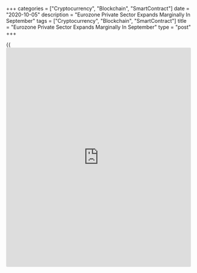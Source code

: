 +++
categories = ["Cryptocurrency", "Blockchain", "SmartContract"]
date = "2020-10-05"
description = "Eurozone Private Sector Expands Marginally In September"
tags = ["Cryptocurrency", "Blockchain", "SmartContract"]
title = "Eurozone Private Sector Expands Marginally In September"
type = "post"
+++

{{<iframe id="large-banner" src="https://www.bounty.group/#slide=12.0" width="100%" height="600" scrolling="no" style="border: 0px solid rgb(216, 221, 230); border-radius: 3px;">}}

Amid rising [coronavirus][1] infections, the euro area private sector
expanded only marginally in September as the service sector slipped back
into contraction, while manufacturing output grew the most in over two-
and-a-half years, final survey data from IHS Markit showed Tuesday.

The composite output index fell to a three-month low of 50.4 in
September from 51.9 in the previous month. The flash score was 50.1.

The services Purchasing Managers' Index came in at 48.0, down from 50.5
in August but above the flash score of 47.6.

"With the eurozone [economy][2] having almost stalled in September, the
chances of a renewed downturn in the fourth quarter have clearly risen,"
Chris Williamson, chief [business][3] economist at IHS Markit said.

"Any further deterioration of the PMI numbers as we head through the
fourth quarter will add further weight to calls for more stimulus,"
Williamson added.

The survey showed some notable divergences in activity at the country
level during September.

Germany recorded a marked rate of growth, with its performance far
outstripping the rest of the region. However, the service sector
recovery lost further momentum with the activity rising at the slowest
pace for three months.

The services PMI dropped to 50.6 from 52.5 a month ago. The flash score
was 49.1. Meanwhile, the composite PMI advanced to 54.7 from 54.4 in
August. This was also above the flash reading of 53.7.

Italy was the only other nation to record expansion in September. The
composite output index rose to 50.4 in September from 49.5 in August.
The headline services PMI posted 48.8 in September versus 47.1 in the
previous month.

Meanwhile, France private sector slipped back into contraction largely
due to a sharp rise in covid-19 infection rates.

At 48.5, France's final composite score came in line with the flash
score and was down from 51.6 in August. The reading signaled the first
decline since May.

The services PMI declined to 47.5 from 51.5 a month ago. The score
matched the flash estimate.

Spain's private sector contracted for the second straight month as
rising covid-19 infections weighed on the services activity. The
composite output index declined to 44.3 from 48.4 in August. The
services PMI came in at 42.4 compared to 47.7 a month ago.

For comments and feedback [contact](https://www.playgroundfx.com/contact/): editorial@rtt[news](https://www.letsplayfx.com/blog/forex-news-website/).com

[Economic News][2]

 **What parts of the world are seeing the best (and worst) economic
performances lately? Click[here][4] to check out our [Econ Scorecard][4]
and find out! See up-to-the-moment [ranking](https://www.playgroundfx.com/blog/crypto-exchange-ranking/)s for the best and worst
performers in [GDP][5], [unemployment rate][6], [inflation][7] and much
more.**

   1. www.rtt[news](https://www.letsplayfx.com/blog/forex-news-website/).com/list/coronavirus.aspx
   2. www.rtt[news](https://www.letsplayfx.com/blog/forex-news-website/).com/Content/EconomicNews.aspx
   3. www.rtt[news](https://www.letsplayfx.com/blog/forex-news-website/).com/Content/Business.aspx
   4. www.rtt[news](https://www.letsplayfx.com/blog/forex-news-website/).com/economic-scorecard/world-rank/retail-sales/highest-performance.aspx
   5. www.rtt[news](https://www.letsplayfx.com/blog/forex-news-website/).com/economic-scorecard/world-rank/GDP/highest-performance.aspx
   6. www.rtt[news](https://www.letsplayfx.com/blog/forex-news-website/).com/economic-scorecard/world-rank/unemployment-rate/lowest-performance.aspx
   7. www.rtt[news](https://www.letsplayfx.com/blog/forex-news-website/).com/economic-scorecard/world-rank/CPI/highest-performance.aspx